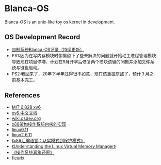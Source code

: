 # Blanca-OS

Blanca-OS is an unix-like toy os kernel in development.

## OS Development Record
* [自制系统Blanca-OS记录（持续更新）](https://blanca.world/archives/%E5%8D%9A%E5%AE%A27-%E8%87%AA%E5%88%B6%E7%B3%BB%E7%BB%9Fblanca-os%E8%AE%B0%E5%BD%95%E6%8C%81%E7%BB%AD%E6%9B%B4%E6%96%B0/)
* PS1:因为在写内存模块时偷懒留下了些未解决的问题就开始动工进程管理模块导致现在项目停滞，计划在9月开学后修复两个模块遗留的问题并添加文件系统与键盘驱动。
* PS2:我回来了，20年下半年过得很不如意，现在该重振旗鼓了，预计３月之前基本完工。

## References
* [MIT 6.828 xv6](https://pdos.csail.mit.edu/6.828/2019/index.html)
* [xv6 中文文档](https://legacy.gitbook.com/book/th0ar/xv6-chinese/details)
* [wiki.osdev.org](https://wiki.osdev.org/)
* [x86架构操作系统内核的实现](http://wiki.0xffffff.org/)
* [linux0.11](https://github.com/loveveryday/linux0.11)
* [linux2.6.11](https://github.com/jasonactions/linux2.6.11_comment)
* [《x86汇编语言：从实模式到保护模式》](https://book.douban.com/subject/20492528/)
* [《Understanding the Linux Virtual Memory Manager》](https://book.douban.com/subject/1610233/)
* [《操作系统真象还原》](https://book.douban.com/subject/26745156/)
* [fleurix](https://github.com/fleurer/fleurix)


